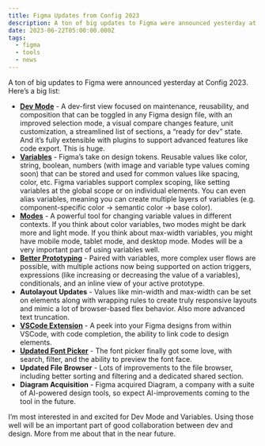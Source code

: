 ```yaml
---
title: Figma Updates from Config 2023
description: A ton of big updates to Figma were announced yesterday at Config 2023. Here’s a big list.
date: 2023-06-22T05:00:00.000Z
tags:
  - figma
  - tools
  - news
---
```

A ton of big updates to Figma were announced yesterday at Config 2023. Here’s a big list:

- [**Dev Mode**](https://help.figma.com/hc/en-us/articles/15023124644247-Guide-to-Dev-Mode) - A dev-first view focused on maintenance, reusability, and composition that can be toggled in any Figma design file, with an improved selection mode, a visual compare changes feature, unit customization, a streamlined list of sections, a “ready for dev” state. And it’s fully extensible with plugins to support advanced features like code export. This is huge.
- [**Variables**](https://help.figma.com/hc/en-us/articles/15339657135383) - Figma’s take on design tokens. Reusable values like color, string, boolean, numbers (with image and variable type values coming soon) that can be stored and used for common values like spacing, color, etc. Figma variables support complex scoping, like setting variables at the global scope or on individual elements. You can even alias variables, meaning you can create multiple layers of variables (e.g. component-specific color → semantic color → base color).
- [**Modes**](https://help.figma.com/hc/en-us/articles/15343816063383-Modes-for-variables) - A powerful tool for changing variable values in different contexts. If you think about color variables, two modes might be dark more and light mode. If you think about max-width variables, you might have mobile mode, tablet mode, and desktop mode. Modes will be a very important part of using variables well.
- [**Better Prototyping**](https://help.figma.com/hc/en-us/articles/14506587589399-Use-variables-in-prototypes) - Paired with variables, more complex user flows are possible, with multiple actions now being supported on action triggers, expressions (like increasing or decreasing the value of a variables), conditionals, and an inline view of your active prototype.
- **Autolayout Updates** - Values like min-width and max-width can be set on elements along with wrapping rules to create truly responsive layouts and mimic a lot of browser-based flex behavior. Also more advanced text truncation.
- [**VSCode Extension**](https://help.figma.com/hc/en-us/articles/15023121296151-Figma-for-VS-Code) - A peek into your Figma designs from within VSCode, with code completion, the ability to link code to design elements.
- [**Updated Font Picker**](https://help.figma.com/hc/en-us/articles/360041308034) - The font picker finally got some love, with search, filter, and the ability to preview the font face.
- **Updated File Browser** - Lots of improvements to the file browser, including better sorting and filtering and a dedicated shared section.
- **Diagram Acquisition** - Figma acquired Diagram, a company with a suite of AI-powered design tools, so expect AI-improvements coming to the tool in the future.

I’m most interested in and excited for Dev Mode and Variables. Using those well will be an important part of good collaboration between dev and design. More from me about that in the near future.